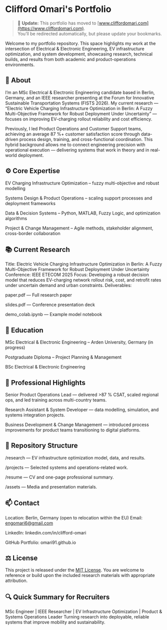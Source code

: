 # Clifford Omari's Portfolio

> 🚀 **Update:** This portfolio has moved to [www.cliffordomari.com](https://www.cliffordomari.com).  
> You’ll be redirected automatically, but please update your bookmarks.
> 
Welcome to my portfolio repository.
This space highlights my work at the intersection of Electrical & Electronic Engineering, EV infrastructure optimization, and system development, showcasing research, technical builds, and results from both academic and product-operations environments.

## 🔧 About

I’m an MSc Electrical & Electronic Engineering candidate based in Berlin, Germany, and an IEEE researcher presenting at the Forum for Innovative Sustainable Transportation Systems (FISTS 2026).
My current research — “Electric Vehicle Charging Infrastructure Optimization in Berlin: A Fuzzy Multi-Objective Framework for Robust Deployment Under Uncertainty” — focuses on improving EV-charging rollout reliability and cost efficiency.

Previously, I led Product Operations and Customer Support teams, achieving an average 87 %+ customer satisfaction score through data-driven process design, training, and cross-functional coordination.
This hybrid background allows me to connect engineering precision with operational execution — delivering systems that work in theory and in real-world deployment.

## ⚙️ Core Expertise

EV Charging Infrastructure Optimization – fuzzy multi-objective and robust modelling

Systems Design & Product Operations – scaling support processes and deployment frameworks

Data & Decision Systems – Python, MATLAB, Fuzzy Logic, and optimization algorithms

Project & Change Management – Agile methods, stakeholder alignment, cross-border collaboration

## 📚 Current Research

Title: Electric Vehicle Charging Infrastructure Optimization in Berlin: A Fuzzy Multi-Objective Framework for Robust Deployment Under Uncertainty
Conference: IEEE ETECOM 2025
Focus: Developing a robust decision model that reduces EV-charging network rollout risk, cost, and retrofit rates under uncertain demand and urban constraints.
Deliverables:

paper.pdf — Full research paper

slides.pdf — Conference presentation deck

demo_colab.ipynb — Example model notebook

## 🧠 Education

MSc Electrical & Electronic Engineering – Arden University, Germany (in progress)

Postgraduate Diploma – Project Planning & Management

BSc Electrical & Electronic Engineering

## 💼 Professional Highlights

Senior Product Operations Lead — delivered >87 % CSAT, scaled regional ops, and led training across multi-country teams.

Research Assistant & System Developer — data modelling, simulation, and systems integration projects.

Business Development & Change Management — introduced process improvements for product teams transitioning to digital platforms.

## 📂 Repository Structure

/research — EV infrastructure optimization model, data, and results.

/projects — Selected systems and operations-related work.

/resume — CV and one-page professional summary.

/assets — Media and presentation materials.

## 📫 Contact

Location: Berlin, Germany (open to relocation within the EU)
Email: engomari6@gmail.com

LinkedIn: linkedin.com/in/clifford-omari

GitHub Portfolio: omari91.github.io

## ⚖️ License

This project is released under the  [MIT License](LICENSE).
You are welcome to reference or build upon the included research materials with appropriate attribution.

## 🔍 Quick Summary for Recruiters

MSc Engineer | IEEE Researcher | EV Infrastructure Optimization | Product & Systems Operations Leader
Turning research into deployable, reliable systems that improve mobility and sustainability.
